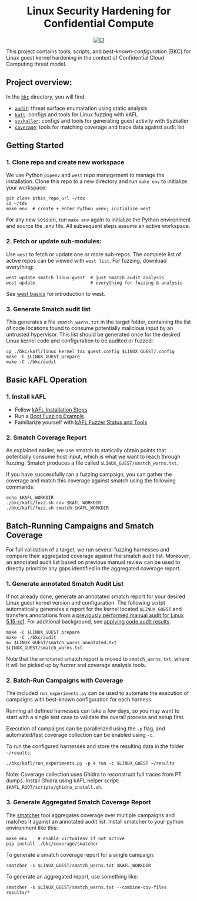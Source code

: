 <h1 align="center">
  <br>Linux Security Hardening for Confidential Compute</br>
</h1>

<p align="center">
  <a href="https://github.com/Wenzel/ccc-linux-guest-hardening/actions/workflows/ci.yml">
    <img src="https://github.com/Wenzel/ccc-linux-guest-hardening/actions/workflows/ci.yml/badge.svg" alt="CI">
  </a>
</p>

This project contains tools, scripts, and _best-known-configuration_ (BKC) for
Linux guest kernel hardening in the context of Confidential Cloud Computing threat
model.

## Project overview:

In the [`bkc`](https://github.com/intel/ccc-linux-guest-hardening/tree/master/bkc) directory, you will find:

- [`audit`](https://github.com/intel/ccc-linux-guest-hardening/tree/master/bkc/audit): threat surface enumaration using static analysis
- [`kafl`](https://github.com/intel/ccc-linux-guest-hardening/tree/master/bkc/kafl): configs and tools for Linux fuzzing with kAFL
- [`syzkaller`](https://github.com/intel/ccc-linux-guest-hardening/tree/master/bkc/syzkaller): configs and tools for generating guest activity with Syzkaller
- [`coverage`](https://github.com/intel/ccc-linux-guest-hardening/tree/master/bkc/coverage): tools for matching coverage and trace data against audit list


## Getting Started

### 1. Clone repo and create new workspace

We use Python `pipenv` and `west` repo management to manage the installation.
Clone this repo to a new directory and run `make env` to initialize your workspace:

```shell
git clone $this_repo_url ~/tdx
cd ~/tdx
make env  # create + enter Python venv; initialize west
```

For any new session, run `make env` again to initialize the Python environment
and source the .env file. All subsequent steps assume an active workspace.

### 2. Fetch or update sub-modules:

Use `west` to fetch or update one or more sub-repos. The complete list of active
repos can be viewed with `west list`. For fuzzing, download everything:

```shell
west update smatch linux-guest  # just Smatch audit analysis
west update                     # everything for fuzzing & analysis
```

See
[west basics](https://docs.zephyrproject.org/latest/guides/west/basics.html#west-basics)
for introduction to west.

### 3. Generate Smatch audit list

This generates a file `smatch_warns.txt` in the target folder, containing the
list of code locations found to consume potentially malicious input by an
untrusted hypervisor. This list should be generated once for the desired Linux
kernel code and configuration to be audited or fuzzed:

```shell
cp ./bkc/kafl/linux_kernel_tdx_guest.config $LINUX_GUEST/.config
make -C $LINUX_GUEST prepare
make -C ./bkc/audit
```

## Basic kAFL Operation

### 1. Install kAFL

- Follow [kAFL Installation Steps](bkc/kafl/README.md#Installation)
- Run a [Boot Fuzzing Example](bkc/kafl/README.md#Linux-Boot-Fuzzing)
- Familiarize yourself with [kAFL Fuzzer Status and Tools](https://github.com/IntelLabs/kAFL/#understanding-fuzzer-status)

### 2. Smatch Coverage Report

As explained earlier, we use smatch to statically obtain points that
potentially consume host input, which is what we want to reach through fuzzing.
Smatch produces a file called `$LINUX_GUEST/smatch_warns.txt`.

If you have successfully ran a fuzzing campaign, you can gather the coverage and
match this coverage against smatch using the following commands:

```shell
echo $KAFL_WORKDIR
./bkc/kafl/fuzz.sh cov $KAFL_WORKDIR
./bkc/kafl/fuzz.sh smatch $KAFL_WORKDIR
```

## Batch-Running Campaigns and Smatch Coverage

For full validation of a target, we run several fuzzing harnesses and compare
their aggregated coverage against the smatch audit list. Moreover, an annotated
audit list based on previous manual review can be used to directly prioritize
any gaps identified in the aggregated coverage report.

### 1. Generate annotated Smatch Audit List

If not already done, generate an annotated smatch report for your desired Linux
guest kernel version and configuration.  The following script automatically
generates a report for the kernel located `$LINUX_GUEST` and transfers
annotations from a [previously performed manual audit for Linux
5.15-rc1](bkc/audit/sample_output/5.15-rc1/smatch_warns_5.15_tdx_allyesconfig_filtered_results_analyzed).
For additional background, see [applying code audit results](https://intel.github.io/ccc-linux-guest-hardening-docs/tdx-guest-hardening.html#applying-code-audit-results-to-different-kernel-trees).

```shell
make -C $LINUX_GUEST prepare
make -C ./bkc/audit
mv $LINUX_GUEST/smatch_warns_annotated.txt $LINUX_GUEST/smatch_warns.txt
```

Note that the `annotated` smatch report is moved to `smatch_warns.txt`,
where it will be picked up by fuzzer and coverage analysis tools.

### 2. Batch-Run Campaigns with Coverage

The included `run_experiments.py` can be used to automate the execution of
campaigns with best-known configuration for each harness.

Running all defined harnesses can take a few days, so you may want to start with
a single test case to validate the overall process and setup first.

Execution of campaigns can be parallelized using the `-p` flag, and
automated/fast coverage collection can be enabled using `-c`.

To run the configured harnesses and store the resulting data in the folder `~/results`:

```shell
./bkc/kafl/run_experiments.py -p 4 run -c $LINUX_GUEST ~/results
```

Note: Coverage collection uses Ghidra to reconstruct full traces from PT dumps.
Install Ghidra using kAFL helper script: `$KAFL_ROOT/scripts/ghidra_install.sh`.

### 3. Generate Aggregated Smatch Coverage Report

The [smatcher](bkc/coverage/smatcher) tool aggregates coverage over multiple
campaigns and matches it against an annotated audit list. Install smatcher to
your python environment like this:

```shell
make env    # enable virtualenv if not active
pip install ./bkc/coverage/smatcher
```

To generate a smatch coverage report for a single campaign:
```shell
smatcher -s $LINUX_GUEST/smatch_warns.txt $KAFL_WORKDIR
```

To generate an aggregated report, use something like:
```shell
smatcher -s $LINUX_GUEST/smatch_warns.txt --combine-cov-files results/*
```
